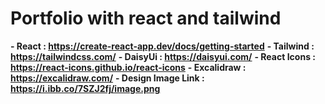 # Portfolio with react and tailwind


**- React : https://create-react-app.dev/docs/getting-started**
**- Tailwind : https://tailwindcss.com/**
**- DaisyUi : https://daisyui.com/**
**- React Icons : https://react-icons.github.io/react-icons**
**- Excalidraw : https://excalidraw.com/**
**- Design Image Link : https://i.ibb.co/7SZJ2fj/image.png**

